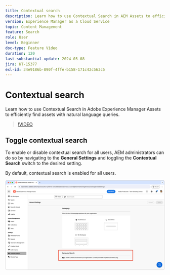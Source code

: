 ```yaml
---
title: Contextual search
description: Learn how to use Contextual Search in AEM Assets to efficiently find assets with natural language queries.
version: Experience Manager as a Cloud Service
topic: Content Management
feature: Search
role: User
level: Beginner
doc-type: Feature Video
duration: 120
last-substantial-update: 2024-05-08
jira: KT-15377
exl-id: 34e9186b-890f-4ffe-b158-171c42c563c5
---
```

# Contextual search

Learn how to use Contextual Search in Adobe Experience Manager Assets to efficiently find assets with natural language queries.

>[!VIDEO](https://video.tv.adobe.com/v/3428667/?learn=on)

## Toggle contextual search

To enable or disable contextual search for all users, AEM administrators can do so by navigating to the __General Settings__ and toggling the __Contextual Search__ switch to the desired setting.

By default, contextual search is enabled for all users.

![Enable Contextual Search](./assets/contextual-search/enable-contextual-search.png)